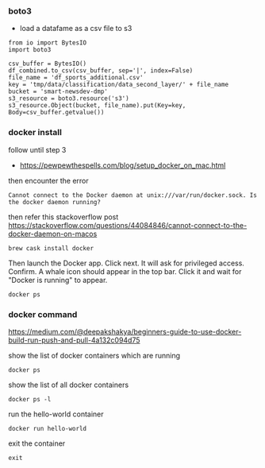 ### boto3
- load a datafame as a csv file to s3
```
from io import BytesIO
import boto3

csv_buffer = BytesIO()
df_combined.to_csv(csv_buffer, sep='|', index=False)
file_name = 'df_sports_additional.csv'
key = 'tmp/data/classification/data_second_layer/' + file_name
bucket = 'smart-newsdev-dmp'
s3_resource = boto3.resource('s3')
s3_resource.Object(bucket, file_name).put(Key=key, Body=csv_buffer.getvalue())
```

###  docker install


follow until step 3
- https://pewpewthespells.com/blog/setup_docker_on_mac.html

then encounter the error
```
Cannot connect to the Docker daemon at unix:///var/run/docker.sock. Is the docker daemon running?
```

then refer this stackoverflow post
https://stackoverflow.com/questions/44084846/cannot-connect-to-the-docker-daemon-on-macos

```
brew cask install docker
```

Then launch the Docker app. Click next. It will ask for privileged access. Confirm. A whale icon should appear in the top bar. Click it and wait for "Docker is running" to appear.

```
docker ps
```

### docker command
https://medium.com/@deepakshakya/beginners-guide-to-use-docker-build-run-push-and-pull-4a132c094d75

show the list of docker containers which are running
```
docker ps
```
show the list of all docker containers 
```
docker ps -l
```

run the hello-world container 
```
docker run hello-world
```
exit the container
```
exit
```










